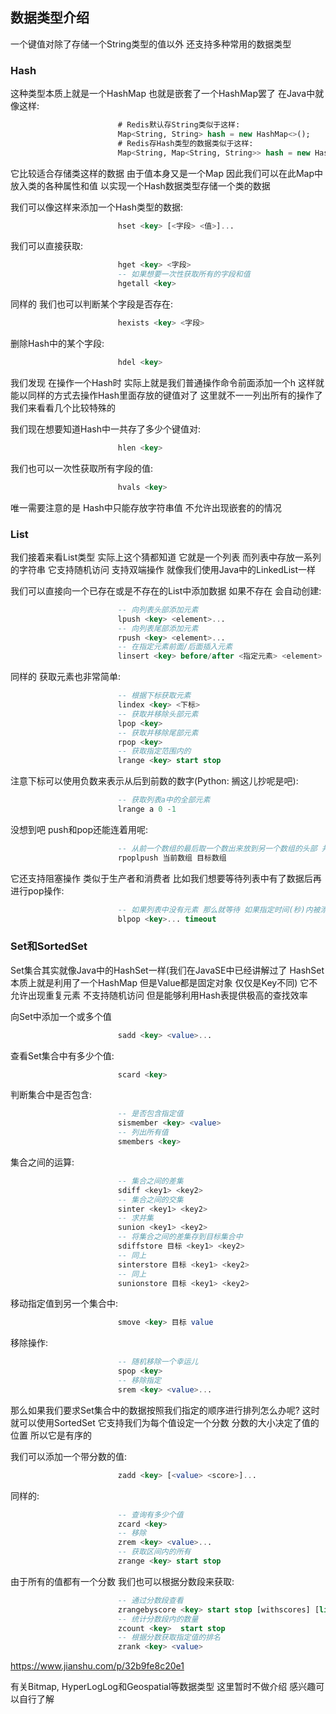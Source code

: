 ## 数据类型介绍
一个键值对除了存储一个String类型的值以外 还支持多种常用的数据类型

### Hash
这种类型本质上就是一个HashMap 也就是嵌套了一个HashMap罢了 在Java中就像这样:

```sql
                        # Redis默认存String类似于这样:
                        Map<String, String> hash = new HashMap<>();
                        # Redis存Hash类型的数据类似于这样:
                        Map<String, Map<String, String>> hash = new HashMap<>();
```

它比较适合存储类这样的数据 由于值本身又是一个Map 因此我们可以在此Map中放入类的各种属性和值 以实现一个Hash数据类型存储一个类的数据

我们可以像这样来添加一个Hash类型的数据:

```sql
                        hset <key> [<字段> <值>]...
```

我们可以直接获取:

```sql
                        hget <key> <字段>
                        -- 如果想要一次性获取所有的字段和值
                        hgetall <key>
```

同样的 我们也可以判断某个字段是否存在:

```sql
                        hexists <key> <字段>
```

删除Hash中的某个字段:

```sql
                        hdel <key>
```

我们发现 在操作一个Hash时 实际上就是我们普通操作命令前面添加一个h 这样就能以同样的方式去操作Hash里面存放的键值对了 这里就不一一列出所有的操作了 我们来看看几个比较特殊的

我们现在想要知道Hash中一共存了多少个键值对:

```sql
                        hlen <key>
```

我们也可以一次性获取所有字段的值:

```sql
                        hvals <key>
```

唯一需要注意的是 Hash中只能存放字符串值 不允许出现嵌套的的情况

### List
我们接着来看List类型 实际上这个猜都知道 它就是一个列表 而列表中存放一系列的字符串 它支持随机访问 支持双端操作 就像我们使用Java中的LinkedList一样

我们可以直接向一个已存在或是不存在的List中添加数据 如果不存在 会自动创建:

```sql
                        -- 向列表头部添加元素
                        lpush <key> <element>...
                        -- 向列表尾部添加元素
                        rpush <key> <element>...
                        -- 在指定元素前面/后面插入元素
                        linsert <key> before/after <指定元素> <element>
```

同样的 获取元素也非常简单:

```sql
                        -- 根据下标获取元素
                        lindex <key> <下标>
                        -- 获取并移除头部元素
                        lpop <key>
                        -- 获取并移除尾部元素
                        rpop <key>
                        -- 获取指定范围内的
                        lrange <key> start stop
```

注意下标可以使用负数来表示从后到前数的数字(Python: 搁这儿抄呢是吧):

```sql
                        -- 获取列表a中的全部元素
                        lrange a 0 -1
```

没想到吧 push和pop还能连着用呢: 

```sql
                        -- 从前一个数组的最后取一个数出来放到另一个数组的头部 并返回元素
                        rpoplpush 当前数组 目标数组
```

它还支持阻塞操作 类似于生产者和消费者 比如我们想要等待列表中有了数据后再进行pop操作:

```sql
                        -- 如果列表中没有元素 那么就等待 如果指定时间(秒)内被添加了数据 那么就执行pop操作 如果超时就作废 支持同时等待多个列表 只要其中一个列表有元素了 那么就能执行
                        blpop <key>... timeout
```

### Set和SortedSet
Set集合其实就像Java中的HashSet一样(我们在JavaSE中已经讲解过了 HashSet本质上就是利用了一个HashMap 但是Value都是固定对象 仅仅是Key不同)
它不允许出现重复元素 不支持随机访问 但是能够利用Hash表提供极高的查找效率

向Set中添加一个或多个值

```sql
                        sadd <key> <value>...
```

查看Set集合中有多少个值:

```sql
                        scard <key>
```

判断集合中是否包含:

```sql
                        -- 是否包含指定值
                        sismember <key> <value>
                        -- 列出所有值
                        smembers <key>
```

集合之间的运算:

```sql
                        -- 集合之间的差集
                        sdiff <key1> <key2>
                        -- 集合之间的交集
                        sinter <key1> <key2>
                        -- 求并集
                        sunion <key1> <key2>
                        -- 将集合之间的差集存到目标集合中
                        sdiffstore 目标 <key1> <key2>
                        -- 同上
                        sinterstore 目标 <key1> <key2>
                        -- 同上
                        sunionstore 目标 <key1> <key2>         
```

移动指定值到另一个集合中:

```sql
                        smove <key> 目标 value
```

移除操作:

```sql
                        -- 随机移除一个幸运儿
                        spop <key>
                        -- 移除指定
                        srem <key> <value>...
```

那么如果我们要求Set集合中的数据按照我们指定的顺序进行排列怎么办呢? 这时就可以使用SortedSet 它支持我们为每个值设定一个分数 分数的大小决定了值的位置 所以它是有序的

我们可以添加一个带分数的值:

```sql
                        zadd <key> [<value> <score>]...
```

同样的:

```sql
                        -- 查询有多少个值
                        zcard <key>
                        -- 移除
                        zrem <key> <value>...
                        -- 获取区间内的所有
                        zrange <key> start stop
```

由于所有的值都有一个分数 我们也可以根据分数段来获取:

```sql
                        -- 通过分数段查看
                        zrangebyscore <key> start stop [withscores] [limit]
                        -- 统计分数段内的数量
                        zcount <key>  start stop
                        -- 根据分数获取指定值的排名
                        zrank <key> <value>
```

https://www.jianshu.com/p/32b9fe8c20e1

有关Bitmap, HyperLogLog和Geospatial等数据类型 这里暂时不做介绍 感兴趣可以自行了解